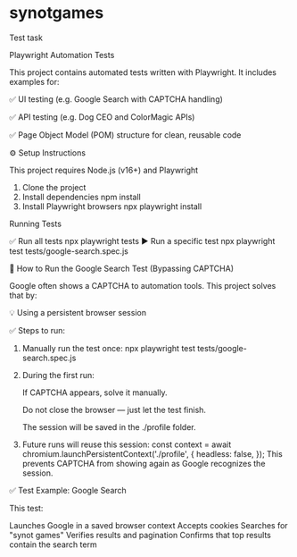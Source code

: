 # synotgames

Test task

Playwright Automation Tests

This project contains automated tests written with Playwright.
It includes examples for:

✅ UI testing (e.g. Google Search with CAPTCHA handling)

✅ API testing (e.g. Dog CEO and ColorMagic APIs)

✅ Page Object Model (POM) structure for clean, reusable code

⚙️ Setup Instructions

This project requires Node.js (v16+) and Playwright

1. Clone the project
2. Install dependencies
   npm install
3. Install Playwright browsers
   npx playwright install

Running Tests

✅ Run all tests
npx playwright tests
▶️ Run a specific test
npx playwright test tests/google-search.spec.js

🔐 How to Run the Google Search Test (Bypassing CAPTCHA)

Google often shows a CAPTCHA to automation tools. This project solves that by:

💡 Using a persistent browser session

✅ Steps to run:

1. Manually run the test once:
   npx playwright test tests/google-search.spec.js
2. During the first run:

   If CAPTCHA appears, solve it manually.

   Do not close the browser — just let the test finish.

   The session will be saved in the ./profile folder.

3. Future runs will reuse this session:
   const context = await chromium.launchPersistentContext('./profile', {
   headless: false,
   });
   This prevents CAPTCHA from showing again as Google recognizes the session.

✅ Test Example: Google Search

This test:

Launches Google in a saved browser context
Accepts cookies
Searches for "synot games"
Verifies results and pagination
Confirms that top results contain the search term
